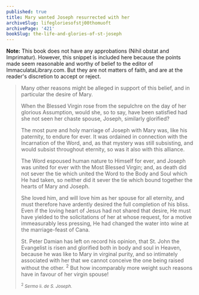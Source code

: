 ```yaml
---
published: true
title: Mary wanted Joseph resurrected with her
archiveSlug: lifegloriesofstj00thomuoft
archivePage: '421'
bookSlug: the-life-and-glories-of-st-joseph
---
```


**Note:** This book does not have any approbations (Nihil obstat and Imprimatur). However, this snippet is included here because the points made seem reasonable and worthy of belief to the editor of ImmaculataLibrary.com. But they are not matters of faith, and are at the reader's discretion to accept or reject.

> Many other reasons might be alleged in support of this belief, and in particular the desire of Mary.
>
> When the Blessed Virgin rose from the sepulchre on the day of her glorious Assumption, would she, so to say, have been satisfied had she not seen her chaste spouse, Joseph, similarly glorified?
>
> The most pure and holy marriage of Joseph with Mary was, like his paternity, to endure for ever. It was ordained in connection with the Incarnation of the Word, and, as that mystery was still subsisting, and would subsist throughout eternity, so was it also with this alliance.
>
> The Word espoused human nature to Himself for ever, and Joseph was united for ever with the Most Blessed Virgin; and, as death did not sever the tie which united the Word to the Body and Soul which He had taken, so neither did it sever the tie which bound together the hearts of Mary and Joseph.
>
> She loved him, and will love him as her spouse for all eternity, and must therefore have ardently desired the full completion of his bliss. Even if the loving heart of Jesus had not shared that desire, He must have yielded to the solicitations of her at whose request, for a motive immeasurably less pressing, He had changed the water into wine at the marriage-feast of Cana.
>
> St. Peter Damian has left on record his opinion, that St. John the Evangelist is risen and glorified both in body and soul in Heaven, because he was like to Mary in virginal purity, and so intimately associated with her that we cannot conceive the one being raised without the other. <sup>2</sup> But how incomparably more weight such reasons have in favour of her virgin spouse!
>
> <small><sup>2</sup> *Sermo* ii. *de S. Joseph.*</small>
